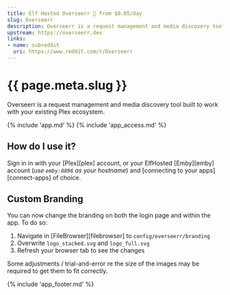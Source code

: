 ```yaml
---
title: Elf Hosted Overseerr 🧝 from $0.05/day
slug: Overseerr
description: Overseerr is a request management and media discovery tool built to work with your existing Plex ecosystem
upstream: https://overseerr.dev
links:
- name: subreddit
  uri: https://www.reddit.com/r/Overseerr
---
```


# {{ page.meta.slug }}

Overseerr is a request management and media discovery tool built to work with your existing Plex ecosystem.

{% include 'app.md' %}
{% include 'app_access.md' %}

## How do I use it?

Sign in in with your [Plex][plex] account, or your ElfHosted [Emby][emby] account (*use `emby:8096` as your hostname*) and [connecting to your apps][connect-apps] of choice.

## Custom Branding

You can now change the branding on both the login page and within the app.
To do so:

1. Navigate in [FileBrowser][filebrowser] to `config/overseerr/branding`
3. Overwrite `logo_stacked.svg` and `logo_full.svg`
4. Refresh your browser tab to see the changes

Some adjustments / trial-and-error re the size of the images may be required to get them to fit correctly.

{% include 'app_footer.md' %}
